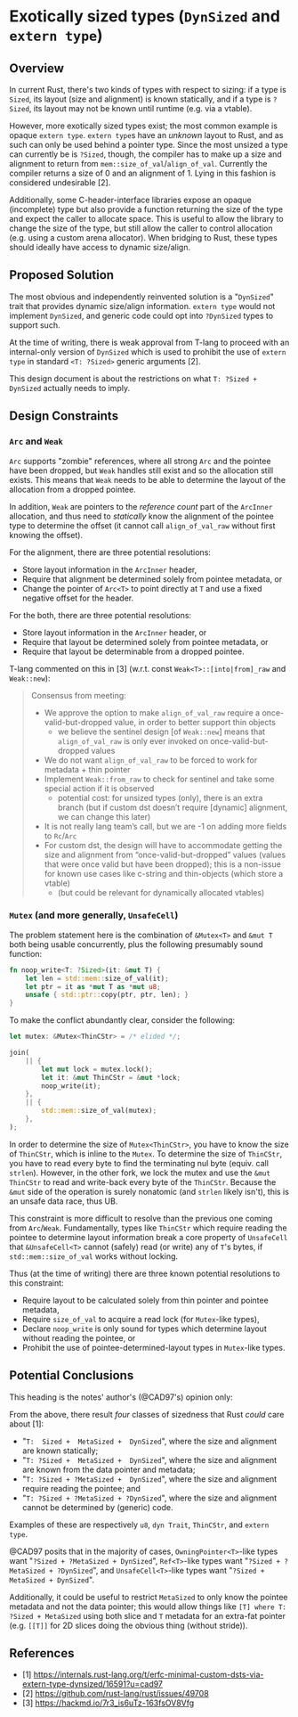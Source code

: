 # Exotically sized types (`DynSized` and `extern type`)

## Overview

In current Rust, there's two kinds of types with respect to sizing:
if a type is `Sized`, its layout (size and alignment) is known statically,
and if a type is `?Sized`, its layout may not be known until runtime (e.g. via a vtable).

However, more exotically sized types exist; the most common example is opaque `extern type`.
`extern type`s have an *unknown* layout to Rust, and as such can only be used behind a pointer type.
Since the most unsized a type can currently be is `?Sized`, though,
the compiler has to make up a size and alignment to return from `mem::size_of_val`/`align_of_val`.
Currently the compiler returns a size of 0 and an alignment of 1.
Lying in this fashion is considered undesirable \[2].

Additionally, some C-header-interface libraries expose an opaque (incomplete) type
but also provide a function returning the size of the type and expect the caller to allocate space.
This is useful to allow the library to change the size of the type,
but still allow the caller to control allocation (e.g. using a custom arena allocator).
When bridging to Rust, these types should ideally have access to dynamic size/align.

## Proposed Solution

The most obvious and independently reinvented solution is a "`DynSized`" trait that provides dynamic size/align information.
`extern type` would not implement `DynSized`, and generic code could opt into `?DynSized` types to support such.

At the time of writing, there is weak approval from T-lang to proceed with an internal-only version of `DynSized`
which is used to prohibit the use of `extern type` in standard `<T: ?Sized>` generic arguments \[2].

This design document is about the restrictions on what `T: ?Sized + DynSized` actually needs to imply.

## Design Constraints

### `Arc` and `Weak`

`Arc` supports "zombie" references, where all strong `Arc` and the pointee have been dropped,
but `Weak` handles still exist and so the allocation still exists.
This means that `Weak` needs to be able to determine the layout of the allocation from a dropped pointee.

In addition, `Weak` are pointers to the *reference count* part of the `ArcInner` allocation,
and thus need to *statically* know the alignment of the pointee type to determine the offset
(it cannot call `align_of_val_raw` without first knowing the offset).

For the alignment, there are three potential resolutions:

- Store layout information in the `ArcInner` header,
- Require that alignment be determined solely from pointee metadata, or
- Change the pointer of `Arc<T>` to point directly at `T` and use a fixed negative offset for the header.

For the both, there are three potential resolutions:

- Store layout information in the `ArcInner` header, or
- Require that layout be determined solely from pointee metadata, or
- Require that layout be determinable from a dropped pointee.

T-lang commented on this in \[3] (w.r.t. const `Weak<T>::[into|from]_raw` and `Weak::new`):

> Consensus from meeting:
> - We approve the option to make `align_of_val_raw` require a once-valid-but-dropped value, in order to better support thin objects
>   - we believe the sentinel design \[of `Weak::new`] means that `align_of_val_raw` is only ever invoked on once-valid-but-dropped values
> - We do not want `align_of_val_raw` to be forced to work for metadata + thin pointer
> - Implement `Weak::from_raw` to check for sentinel and take some special action if it is observed
>   - potential cost: for unsized types (only), there is an extra branch (but if custom dst doesn’t require \[dynamic] alignment, we can change this later)
> - It is not really lang team’s call, but we are -1 on adding more fields to `Rc`/`Arc`
> - For custom dst, the design will have to accommodate getting the size and alignment from “once-valid-but-dropped” values (values that were once valid but have been dropped); this is a non-issue for known use cases like c-string and thin-objects (which store a vtable)
>   - (but could be relevant for dynamically allocated vtables)

### `Mutex` (and more generally, `UnsafeCell`)

The problem statement here is the combination of `&Mutex<T>` and `&mut T` both being usable concurrently,
plus the following presumably sound function:

```rust
fn noop_write<T: ?Sized>(it: &mut T) {
    let len = std::mem::size_of_val(it);
    let ptr = it as *mut T as *mut u8;
    unsafe { std::ptr::copy(ptr, ptr, len); }
}
```

To make the conflict abundantly clear, consider the following:

```rust
let mutex: &Mutex<ThinCStr> = /* elided */;

join(
    || {
        let mut lock = mutex.lock();
        let it: &mut ThinCStr = &mut *lock;
        noop_write(it);
    },
    || {
        std::mem::size_of_val(mutex);
    },
);
```

In order to determine the size of `Mutex<ThinCStr>`, you have to know the size of `ThinCStr`, which is inline to the `Mutex`.
To determine the size of `ThinCStr`, you have to read every byte to find the terminating nul byte (equiv. call `strlen`).
However, in the other fork, we lock the mutex and use the `&mut ThinCStr` to read and write-back every byte of the `ThinCStr`.
Because the `&mut` side of the operation is surely nonatomic (and `strlen` likely isn't), this is an unsafe data race, thus UB.

This constraint is more difficult to resolve than the previous one coming from `Arc`/`Weak`.
Fundamentally, types like `ThinCStr` which require reading the pointee to determine layout information break a core property of `UnsafeCell`
that `&UnsafeCell<T>` cannot (safely) read (or write) any of `T`'s bytes, if `std::mem::size_of_val` works without locking.

Thus (at the time of writing) there are three known potential resolutions to this constraint:

- Require layout to be calculated solely from thin pointer and pointee metadata,
- Require `size_of_val` to acquire a read lock (for `Mutex`-like types),
- Declare `noop_write` is only sound for types which determine layout without reading the pointee, or 
- Prohibit the use of pointee-determined-layout types in `Mutex`-like types.

## Potential Conclusions

This heading is the notes' author's (@CAD97's) opinion only:

From the above, there result *four* classes of sizedness that Rust *could* care about \[1]:

- "`T:  Sized +  MetaSized +  DynSized`", where the size and alignment are known statically;
- "`T: ?Sized +  MetaSized +  DynSized`", where the size and alignment are known from the data pointer and metadata;
- "`T: ?Sized + ?MetaSized +  DynSized`", where the size and alignment require reading the pointee; and
- "`T: ?Sized + ?MetaSized + ?DynSized`", where the size and alignment cannot be determined by (generic) code.

Examples of these are respectively `u8`, `dyn Trait`, `ThinCStr`, and `extern type`.

@CAD97 posits that in the majority of cases,
`OwningPointer<T>`-like types want "`?Sized + ?MetaSized + DynSized`",
`Ref<T>`-like types want "`?Sized + ?MetaSized + ?DynSized`", and
`UnsafeCell<T>`-like types want "`?Sized + MetaSized + DynSized`".

Additionally, it could be useful to restrict `MetaSized` to only know the pointee metadata and not the data pointer;
this would allow things like `[T] where T: ?Sized + MetaSized` using both slice and `T` metadata for an extra-fat pointer
(e.g. `[[T]]` for 2D slices doing the obvious thing (without stride)).

## References

- \[1] https://internals.rust-lang.org/t/erfc-minimal-custom-dsts-via-extern-type-dynsized/16591?u=cad97
- \[2] https://github.com/rust-lang/rust/issues/49708
- \[3] https://hackmd.io/7r3_is6uTz-163fsOV8Vfg
